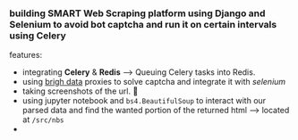 ### building **SMART** Web Scraping platform using **Django** and **Selenium** to avoid bot captcha and run it on certain intervals using **Celery**

features:
- integrating **Celery** & **Redis** --> Queuing Celery tasks into Redis.
- using [brigh data](https://brightdata.com) proxies to solve captcha and integrate it with *selenium*
- taking screenshots of the url. 👻
- using jupyter notebook and `bs4.BeautifulSoup` to interact with our parsed data and find the wanted portion of the returned html --> located at `/src/nbs`
- 